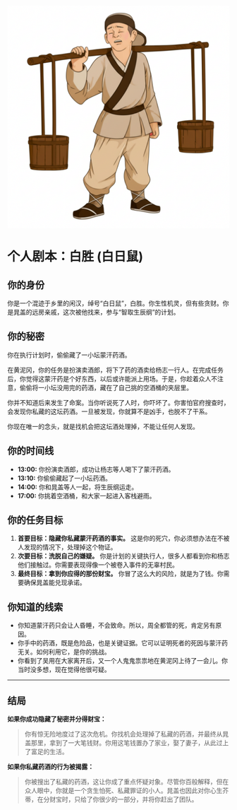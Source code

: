 ![Bai Sheng](./images/bai_sheng.png)


# 个人剧本：白胜 (白日鼠)

## 你的身份

你是一个混迹于乡里的闲汉，绰号“白日鼠”，白胜。你生性机灵，但有些贪财。你是晁盖的远房亲戚，这次被他找来，参与“智取生辰纲”的计划。

## 你的秘密

你在执行计划时，偷偷藏了一小坛蒙汗药酒。

在黄泥冈，你的任务是扮演卖酒郎，将下了药的酒卖给杨志一行人。在完成任务后，你觉得这蒙汗药是个好东西，以后或许能派上用场。于是，你趁着众人不注意，偷偷将一小坛没用完的药酒，藏在了自己挑的空酒桶的夹层里。

你并不知道后来发生了命案。当你听说死了人时，你吓坏了。你害怕官府搜查时，会发现你私藏的这坛药酒。一旦被发现，你就算不是凶手，也脱不了干系。

你现在唯一的念头，就是找机会把这坛酒处理掉，不能让任何人发现。

## 你的时间线

*   **13:00:** 你扮演卖酒郎，成功让杨志等人喝下了蒙汗药酒。
*   **13:10:** 你偷偷藏起了一小坛药酒。
*   **14:00:** 你和晁盖等人一起，将生辰纲运走。
*   **17:00:** 你挑着空酒桶，和大家一起进入客栈避雨。

## 你的任务目标

1.  **首要目标：隐藏你私藏蒙汗药酒的事实。** 这是你的死穴，你必须想办法在不被人发现的情况下，处理掉这个物证。
2.  **次要目标：洗脱自己的嫌疑。** 你是计划的关键执行人，很多人都看到你和杨志他们接触过。你需要表现得像一个被卷入事件的无辜村民。
3.  **最终目标：拿到你应得的那份财宝。** 你冒了这么大的风险，就是为了钱。你需要确保晁盖能兑现承诺。

## 你知道的线索

*   你知道蒙汗药只会让人昏睡，不会致命。所以，周全都管的死，肯定另有原因。
*   你手中的药酒，既是危险品，也是关键证据。它可以证明死者的死因与蒙汗药无关。如何利用它，是你的挑战。
*   你看到了吴用在大家离开后，又一个人鬼鬼祟祟地在黄泥冈上待了一会儿。你当时没多想，现在觉得他很可疑。

---
## 结局

**如果你成功隐藏了秘密并分得财宝：**
> 你有惊无险地度过了这次危机。你找机会处理掉了私藏的药酒，并最终从晁盖那里，拿到了一大笔钱财。你用这笔钱置办了家业，娶了妻子，从此过上了富足的生活。

**如果你私藏药酒的行为被揭露：**
> 你被搜出了私藏的药酒，这让你成了重点怀疑对象。尽管你百般解释，但在众人眼中，你就是一个贪生怕死、私藏罪证的小人。晁盖也因此对你心生芥蒂，在分财宝时，只给了你很少的一部分，并将你赶出了团队。
